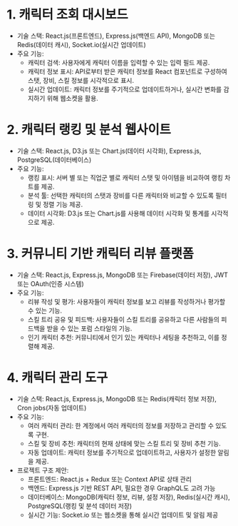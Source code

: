 # 1. 캐릭터 조회 대시보드
* 기술 스택: React.js(프론트엔드), Express.js(백엔드 API), MongoDB 또는 Redis(데이터 캐시), Socket.io(실시간 업데이트)
* 주요 기능:
  * 캐릭터 검색: 사용자에게 캐릭터 이름을 입력할 수 있는 입력 필드 제공.
  * 캐릭터 정보 표시: API로부터 받은 캐릭터 정보를 React 컴포넌트로 구성하여 스탯, 장비, 스킬 정보를 시각적으로 표시.
  * 실시간 업데이트: 캐릭터 정보를 주기적으로 업데이트하거나, 실시간 변화를 감지하기 위해 웹소켓을 활용.
# 2. 캐릭터 랭킹 및 분석 웹사이트
* 기술 스택: React.js, D3.js 또는 Chart.js(데이터 시각화), Express.js, PostgreSQL(데이터베이스)
* 주요 기능:
  * 랭킹 표시: 서버 별 또는 직업군 별로 캐릭터 스탯 및 아이템을 비교하여 랭킹 차트를 제공.
  * 분석 툴: 선택한 캐릭터의 스탯과 장비를 다른 캐릭터와 비교할 수 있도록 필터링 및 정렬 기능 제공.
  * 데이터 시각화: D3.js 또는 Chart.js를 사용해 데이터 시각화 및 통계를 시각적으로 제공.
# 3. 커뮤니티 기반 캐릭터 리뷰 플랫폼
* 기술 스택: React.js, Express.js, MongoDB 또는 Firebase(데이터 저장), JWT 또는 OAuth(인증 시스템)
* 주요 기능:
  * 리뷰 작성 및 평가: 사용자들이 캐릭터 정보를 보고 리뷰를 작성하거나 평가할 수 있는 기능.
  * 스킬 트리 공유 및 피드백: 사용자들이 스킬 트리를 공유하고 다른 사람들의 피드백을 받을 수 있는 포럼 스타일의 기능.
  * 인기 캐릭터 추천: 커뮤니티에서 인기 있는 캐릭터나 세팅을 추천하고, 이를 정렬해 제공.
# 4. 캐릭터 관리 도구
* 기술 스택: React.js, Express.js, MongoDB 또는 Redis(캐릭터 정보 저장), Cron jobs(자동 업데이트)
* 주요 기능:
  * 여러 캐릭터 관리: 한 계정에서 여러 캐릭터의 정보를 저장하고 관리할 수 있도록 구현.
  * 스킬 및 장비 추천: 캐릭터의 현재 상태에 맞는 스킬 트리 및 장비 추천 기능.
  * 자동 업데이트: 캐릭터 정보를 주기적으로 업데이트하고, 사용자가 설정한 알림을 제공.
* 프로젝트 구조 제안:
  * 프론트엔드: React.js + Redux 또는 Context API로 상태 관리
  * 백엔드: Express.js 기반 REST API, 필요한 경우 GraphQL도 고려 가능
  * 데이터베이스: MongoDB(캐릭터 정보, 리뷰, 설정 저장), Redis(실시간 캐시), PostgreSQL(랭킹 및 분석 데이터 저장)
  * 실시간 기능: Socket.io 또는 웹소켓을 통해 실시간 업데이트 및 알림 제공
